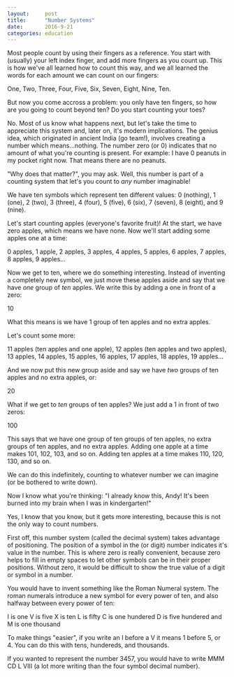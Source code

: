 ```yaml
---
layout:     post
title:      "Number Systems"
date:       2016-9-21
categories: education
---
```


Most people count by using their fingers as a reference. You start with (usually) your left index finger, and add more fingers as you count up. This is how we've all learned how to count this way, and we all learned the words for each amount we can count on our fingers:

One, Two, Three, Four, Five, Six, Seven, Eight, Nine, Ten.

But now you come accross a problem: you only have ten fingers, so how are you going to count beyond ten? Do you start counting your toes? 

No. Most of us know what happens next, but let's take the time to appreciate this system and, later on, it's modern implications. The genius idea, which originated in ancient India (go team!), involves creating a number which means...nothing. The number zero (or 0) indicates that no amount of what you're counting is present. For example: I have 0 peanuts in my pocket right now. That means there are no peanuts.

"Why does that matter?", you may ask. Well, this number is part of a counting system that let's you count to _any_ number imaginable!

We have ten symbols which represent ten different values: 0 (nothing), 1 (one), 2 (two), 3 (three), 4 (four), 5 (five), 6 (six), 7 (seven), 8 (eight), and 9 (nine).

Let's start counting apples (everyone's favorite fruit)! At the start, we have zero apples, which means we have none. Now we'll start adding some apples one at a time:

0 apples,
1 apple,
2 apples,
3 apples,
4 apples,
5 apples,
6 apples,
7 apples,
8 apples,
9 apples...

Now we get to ten, where we do something interesting. Instead of inventing a completely new symbol, we just move these apples aside and say that we have _one_ group of _ten_ apples. We write this by adding a one in front of a zero:

10

What this means is we have 1 group of ten apples and no extra apples.

Let's count some more:

11 apples (ten apples and one apple),
12 apples (ten apples and two apples),
13 apples,
14 apples,
15 apples,
16 apples,
17 apples,
18 apples,
19 apples...

And we now put this new group aside and say we have _two_ groups of ten apples and no extra apples, or:

20

What if we get to _ten_ groups of ten apples? We just add a 1 in front of two zeros:

100

This says that we have one group of ten groups of ten apples, no extra groups of ten apples, and no extra apples. Adding one apple at a time makes 101, 102, 103, and so on. Adding ten apples at a time makes 110, 120, 130, and so on.

We can do this indefinitely, counting to whatever number we can imagine (or be bothered to write down).

Now I know what you're thinking: "I already know this, Andy! It's been burned into my brain when I was in kindergarten!"

Yes, I know that you know, but it gets more interesting, because this is not the only way to count numbers.

First off, this number system (called the decimal system) takes advantage of positioning. The position of a symbol in the (or digit) number indicates it's value in the number. This is where zero is really convenient, because zero helps to fill in empty spaces to let other symbols can be in their proper positions. Without zero, it would be difficult to show the true value of a digit or symbol in a number.

You would have to invent something like the Roman Numeral system. The roman numerals introduce a new symbol for every power of ten, and also halfway between every power of ten:

I is one
V is five
X is ten
L is fifty
C is one hundered
D is five hundered
and M is one thousand

To make things "easier", if you write an I before a V it means 1 before 5, or 4. You can do this with tens, hundereds, and thousands.

If you wanted to represent the number 3457, you would have to write MMM CD L VIII (a lot more writing than the four symbol decimal number).